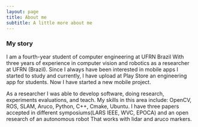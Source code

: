 ```yaml
---
layout: page
title: About me
subtitle: A little more about me
---
```


### My story

I am a fourth-year student of computer engineering at UFRN Brazil With three years of experience in computer vision and robotics as a researcher at UFRN (Brazil).
Since I always have been interested in mobile apps I started to study and currently, I have upload at Play Store an engineering app for students. Now I have started a new mobile project.

As a researcher I was able to develop software, doing research, experiments evaluations, and teach. My skills in this area include: OpenCV, ROS, SLAM, Aruco, Python, C++, Cmake, Ubuntu. I have three papers accepted in different symposiums(LARS IEEE, WVC, EPOCA) and an open research of an autonomous robot That works with lidar and aruco markers.
